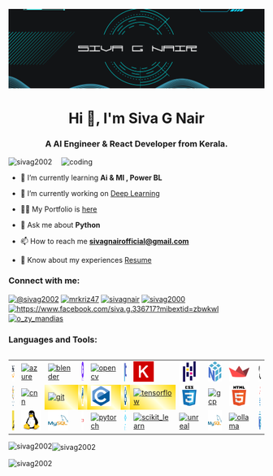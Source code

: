 ![logo](https://github.com/SivaG2002/SivaG2002/blob/main/banner)
<h1 align="center">Hi 👋, I'm Siva G Nair</h1>
<h3 align="center">A AI Engineer & React Developer from Kerala.</h3>

<img align="right" alt="coding" width="400" src="https://granroyalleigarape.com.br/wp-content/uploads/2021/05/programmer.gif">


<p align="left"> <img src="https://komarev.com/ghpvc/?username=sivag2002&label=Profile%20views&color=0e75b6&style=flat" alt="sivag2002" /> </p>

- 🌱 I’m currently learning **Ai & Ml , Power BL**

- 🔭 I’m currently working on [Deep Learning](https://github.com/SivaG2002/Botanic-Vision)

- 👨‍💻 My Portfolio is [here](https://sivag2002.github.io/My-Portfolio/)

- 💬 Ask me about **Python**

- 📫 How to reach me **sivagnairofficial@gmail.com**

- 📄 Know about my experiences [Resume](https://bit.ly/sivag-cv)
<h3 align="left">Connect with me:</h3>
<p align="left">
<a href="https://codepen.io/@sivag2002" target="blank"><img align="center" src="https://raw.githubusercontent.com/rahuldkjain/github-profile-readme-generator/master/src/images/icons/Social/codepen.svg" alt="@sivag2002" height="30" width="40" /></a>
<a href="https://twitter.com/mrkriz47" target="blank"><img align="center" src="https://raw.githubusercontent.com/rahuldkjain/github-profile-readme-generator/master/src/images/icons/Social/twitter.svg" alt="mrkriz47" height="30" width="40" /></a>
<a href="https://linkedin.com/in/sivagnair" target="blank"><img align="center" src="https://raw.githubusercontent.com/rahuldkjain/github-profile-readme-generator/master/src/images/icons/Social/linked-in-alt.svg" alt="sivagnair" height="30" width="40" /></a>
<a href="https://kaggle.com/sivag2000" target="blank"><img align="center" src="https://raw.githubusercontent.com/rahuldkjain/github-profile-readme-generator/master/src/images/icons/Social/kaggle.svg" alt="sivag2000" height="30" width="40" /></a>
<a href="https://fb.com/https://www.facebook.com/siva.g.336717?mibextid=zbwkwl" target="blank"><img align="center" src="https://raw.githubusercontent.com/rahuldkjain/github-profile-readme-generator/master/src/images/icons/Social/facebook.svg" alt="https://www.facebook.com/siva.g.336717?mibextid=zbwkwl" height="30" width="40" /></a>
<a href="https://instagram.com/o_zy_mandias" target="blank"><img align="center" src="https://raw.githubusercontent.com/rahuldkjain/github-profile-readme-generator/master/src/images/icons/Social/instagram.svg" alt="o_zy_mandias" height="30" width="40" /></a>
</p>

<h3 align="left">Languages and Tools:</h3>
<table align="left">
  <tr>
    <td><a href="https://aws.amazon.com" target="_blank" rel="noreferrer"><img src="https://raw.githubusercontent.com/devicons/devicon/master/icons/amazonwebservices/amazonwebservices-original-wordmark.svg" alt="aws" width="40" height="40"/></a></td>
    <td><a href="https://azure.microsoft.com/en-in/" target="_blank" rel="noreferrer"><img src="https://www.vectorlogo.zone/logos/microsoft_azure/microsoft_azure-icon.svg" alt="azure" width="40" height="40"/></a></td>
    <td><a href="https://www.blender.org/" target="_blank" rel="noreferrer"><img src="https://download.blender.org/branding/community/blender_community_badge_white.svg" alt="blender" width="40" height="40"/></a></td>
    <td><a href="https://getbootstrap.com" target="_blank" rel="noreferrer"><img src="https://raw.githubusercontent.com/devicons/devicon/master/icons/bootstrap/bootstrap-plain-wordmark.svg" alt="bootstrap" width="40" height="40"/></a></td>
    <td><a href="https://opencv.org/" target="_blank" rel="noreferrer"><img src="https://www.vectorlogo.zone/logos/opencv/opencv-icon.svg" alt="opencv" width="40" height="40"/></a></td>
    <td><a href="https://ultralytics.com/" target="_blank" rel="noreferrer"><img src="https://raw.githubusercontent.com/ultralytics/assets/main/logo/Ultralytics_Logotype_Original.svg" alt="ultralytics" width="40" height="40"/></a></td>
    <td><a href="https://keras.io/" target="_blank" rel="noreferrer"><img src="https://raw.githubusercontent.com/devicons/devicon/master/icons/keras/keras-original.svg" alt="keras" width="40" height="40"/></a></td>
    <td><a href="https://pandas.pydata.org/" target="_blank" rel="noreferrer"><img src="https://raw.githubusercontent.com/devicons/devicon/2ae2a900d2f041da66e950e4d48052658d850630/icons/pandas/pandas-original.svg" alt="pandas" width="40" height="40"/></a></td>
    <td><a href="https://www.nltk.org/" target="_blank" rel="noreferrer"><img src="https://raw.githubusercontent.com/devicons/devicon/master/icons/numpy/numpy-original.svg" alt="nlp" width="40" height="40"/></a></td>
    <td><a href="https://streamlit.io/" target="_blank" rel="noreferrer"><img src="https://raw.githubusercontent.com/devicons/devicon/master/icons/streamlit/streamlit-original.svg" alt="streamlit" width="40" height="40"/></a></td>
    <td><a href="https://flask.palletsprojects.com/" target="_blank" rel="noreferrer"><img src="https://raw.githubusercontent.com/devicons/devicon/master/icons/flask/flask-original.svg" alt="flask" width="40" height="40"/></a></td>
  </tr>
  <tr>
    <td><a href="https://matplotlib.org/" target="_blank" rel="noreferrer"><img src="https://raw.githubusercontent.com/devicons/devicon/master/icons/matplotlib/matplotlib-original.svg" alt="matplotlib" width="40" height="40"/></a></td>
    <td><a href="https://en.wikipedia.org/wiki/Convolutional_neural_network" target="_blank" rel="noreferrer"><img src="https://upload.wikimedia.org/wikipedia/commons/6/63/Typical_cnn.png" alt="cnn" width="40" height="40"/></a></td>
    <td style="background: linear-gradient(45deg, #FFD700, #FFFFE0, #FFD700);"><a href="https://git-scm.com/" target="_blank" rel="noreferrer"><img src="https://www.vectorlogo.zone/logos/git-scm/git-scm-icon.svg" alt="git" width="40" height="40"/></a></td>
    <td style="background: linear-gradient(45deg, #FFD700, #FFFFE0, #FFD700);"><a href="https://www.python.org" target="_blank" rel="noreferrer"><img src="https://raw.githubusercontent.com/devicons/devicon/master/icons/python/python-original.svg" alt="python" width="40" height="40"/></a></td>
    <td style="background: linear-gradient(45deg, #FFD700, #FFFFE0, #FFD700);"><a href="https://www.cprogramming.com/" target="_blank" rel="noreferrer"><img src="https://raw.githubusercontent.com/devicons/devicon/master/icons/c/c-original.svg" alt="c" width="40" height="40"/></a></td>
    <td style="background: linear-gradient(45deg, #FFD700, #FFFFE0, #FFD700);"><a href="https://www.w3schools.com/cpp/" target="_blank" rel="noreferrer"><img src="https://raw.githubusercontent.com/devicons/devicon/master/icons/cplusplus/cplusplus-original.svg" alt="cplusplus" width="40" height="40"/></a></td>
    <td style="background: linear-gradient(45deg, #FFD700, #FFFFE0, #FFD700);"><a href="https://www.tensorflow.org" target="_blank" rel="noreferrer"><img src="https://www.vectorlogo.zone/logos/tensorflow/tensorflow-icon.svg" alt="tensorflow" width="40" height="40"/></a></td>
    <td><a href="https://www.w3schools.com/css/" target="_blank" rel="noreferrer"><img src="https://raw.githubusercontent.com/devicons/devicon/master/icons/css3/css3-original-wordmark.svg" alt="css3" width="40" height="40"/></a></td>
    <td><a href="https://cloud.google.com" target="_blank" rel="noreferrer"><img src="https://www.vectorlogo.zone/logos/google_cloud/google_cloud-icon.svg" alt="gcp" width="40" height="40"/></a></td>
    <td><a href="https://www.w3.org/html/" target="_blank" rel="noreferrer"><img src="https://raw.githubusercontent.com/devicons/devicon/master/icons/html5/html5-original-wordmark.svg" alt="html5" width="40" height="40"/></a></td>
    <td><a href="https://www.java.com" target="_blank" rel="noreferrer"><img src="https://raw.githubusercontent.com/devicons/devicon/master/icons/java/java-original.svg" alt="java" width="40" height="40"/></a></td>
  </tr>
  <tr>
    <td><a href="https://developer.mozilla.org/en-US/docs/Web/JavaScript" target="_blank" rel="noreferrer"><img src="https://raw.githubusercontent.com/devicons/devicon/master/icons/javascript/javascript-original.svg" alt="javascript" width="40" height="40"/></a></td>
    <td><a href="https://www.linux.org/" target="_blank" rel="noreferrer"><img src="https://raw.githubusercontent.com/devicons/devicon/master/icons/linux/linux-original.svg" alt="linux" width="40" height="40"/></a></td>
    <td><a href="https://www.mysql.com/" target="_blank" rel="noreferrer"><img src="https://raw.githubusercontent.com/devicons/devicon/master/icons/mysql/mysql-original-wordmark.svg" alt="mysql" width="40" height="40"/></a></td>
    <td><a href="https://www.oracle.com/" target="_blank" rel="noreferrer"><img src="https://raw.githubusercontent.com/devicons/devicon/master/icons/oracle/oracle-original.svg" alt="oracle" width="40" height="40"/></a></td>
    <td><a href="https://pytorch.org/" target="_blank" rel="noreferrer"><img src="https://www.vectorlogo.zone/logos/pytorch/pytorch-icon.svg" alt="pytorch" width="40" height="40"/></a></td>
    <td><a href="https://reactjs.org/" target="_blank" rel="noreferrer"><img src="https://raw.githubusercontent.com/devicons/devicon/master/icons/react/react-original-wordmark.svg" alt="react" width="40" height="40"/></a></td>
    <td><a href="https://scikit-learn.org/" target="_blank" rel="noreferrer"><img src="https://upload.wikimedia.org/wikipedia/commons/0/05/Scikit_learn_logo_small.svg" alt="scikit_learn" width="40" height="40"/></a></td>
    <td><a href="https://unrealengine.com/" target="_blank" rel="noreferrer"><img src="https://raw.githubusercontent.com/kenangundogan/fontisto/036b7eca71aab1bef8e6a0518f7329f13ed62f6b/icons/svg/brand/unreal-engine.svg" alt="unreal" width="40" height="40"/></a></td>
    <td><a href="https://www.mysql.com/" target="_blank" rel="noreferrer"><img src="https://raw.githubusercontent.com/devicons/devicon/master/icons/mysql/mysql-original-wordmark.svg" alt="sql" width="40" height="40"/></a></td>
    <td><a href="https://ollama.ai/" target="_blank" rel="noreferrer"><img src="https://avatars.githubusercontent.com/u/13548?s=200&v=4" alt="ollama" width="40" height="40"/></a></td>
    <td><a href="https://numpy.org/" target="_blank" rel="noreferrer"><img src="https://raw.githubusercontent.com/devicons/devicon/master/icons/numpy/numpy-original.svg" alt="numpy" width="40" height="40"/></a></td>
  </tr>
</table>

<p><img align="left" src="https://github-readme-stats.vercel.app/api/top-langs?username=sivag2002&show_icons=true&locale=en&layout=compact" alt="sivag2002" /></p>

<p> <img align="center" src="https://github-readme-stats.vercel.app/api?username=sivag2002&show_icons=true&locale=en" alt="sivag2002" /></p>

<p><img align="center" src="https://github-readme-streak-stats.herokuapp.com/?user=sivag2002&" alt="sivag2002" /></p>


